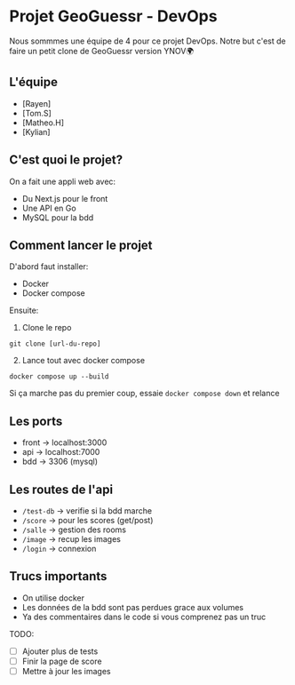 # Projet GeoGuessr - DevOps

Nous sommmes une équipe de 4 pour ce projet DevOps. Notre but c'est de faire un petit clone de GeoGuessr version YNOV🌍

## L'équipe
- [Rayen]
- [Tom.S]
- [Matheo.H]
- [Kylian]

## C'est quoi le projet?
On a fait une appli web avec:
- Du Next.js pour le front 
- Une API en Go 
- MySQL pour la bdd

## Comment lancer le projet

D'abord faut installer:
- Docker
- Docker compose

Ensuite:
1) Clone le repo
```
git clone [url-du-repo]
```

2) Lance tout avec docker compose
```
docker compose up --build
```

Si ça marche pas du premier coup, essaie `docker compose down` et relance

## Les ports
- front -> localhost:3000
- api -> localhost:7000
- bdd -> 3306 (mysql)

## Les routes de l'api
- `/test-db` -> verifie si la bdd marche
- `/score` -> pour les scores (get/post)
- `/salle` -> gestion des rooms
- `/image` -> recup les images
- `/login` -> connexion

## Trucs importants
- On utilise docker
- Les données de la bdd sont pas perdues grace aux volumes
- Ya des commentaires dans le code si vous comprenez pas un truc

TODO: 
- [ ] Ajouter plus de tests
- [ ] Finir la page de score
- [ ] Mettre à jour les images